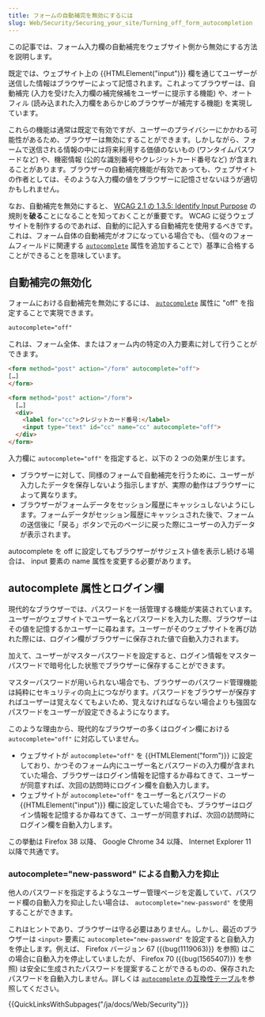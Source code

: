 ```yaml
---
title: フォームの自動補完を無効にするには
slug: Web/Security/Securing_your_site/Turning_off_form_autocompletion
---
```

この記事では、フォーム入力欄の自動補完をウェブサイト側から無効にする方法を説明します。

既定では、ウェブサイト上の {{HTMLElement("input")}} 欄を通じてユーザーが送信した情報はブラウザーによって記憶されます。これよってブラウザーは、自動補完 (入力を受けた入力欄の補完候補をユーザーに提示する機能) や、オートフィル (読み込まれた入力欄をあらかじめブラウザーが補完する機能) を実現しています。

これらの機能は通常は既定で有効ですが、ユーザーのプライバシーにかかわる可能性があるため、ブラウザーは無効にすることができます。しかしながら、フォームで送信される情報の中には将来利用する価値のないもの (ワンタイムパスワードなど) や、機密情報 (公的な識別番号やクレジットカード番号など) が含まれることがあります。ブラウザーの自動補完機能が有効であっても、ウェブサイトの作者としては、そのような入力欄の値をブラウザーに記憶させないほうが適切かもしれません。

なお、自動補完を無効にすると、 [WCAG 2.1 の 1.3.5: Identify Input Purpose](https://www.w3.org/WAI/WCAG21/Understanding/identify-input-purpose.html) の規則を**破る**ことになることを知っておくことが重要です。 WCAG に従うウェブサイトを制作するのであれば、自動的に記入する自動補完を使用するべきです。これは、フォーム自体の自動補完がオフになっている場合でも、（個々のフォームフィールドに関連する [`autocomplete`](/ja/docs/Web/HTML/Attributes/autocomplete) 属性を追加することで）基準に合格することができることを意味しています。

## 自動補完の無効化

フォームにおける自動補完を無効にするには、 [`autocomplete`](/ja/docs/Web/HTML/Attributes/autocomplete) 属性に "off" を指定することで実現できます。

```html
autocomplete="off"
```

これは、フォーム全体、またはフォーム内の特定の入力要素に対して行うことができます。

```html
<form method="post" action="/form" autocomplete="off">
[…]
</form>
```

```html
<form method="post" action="/form">
  […]
  <div>
    <label for="cc">クレジットカード番号:</label>
    <input type="text" id="cc" name="cc" autocomplete="off">
  </div>
</form>
```

入力欄に `autocomplete="off"` を指定すると、以下の 2 つの効果が生じます。

- ブラウザーに対して、同様のフォームで自動補完を行うために、ユーザーが入力したデータを保存しないよう指示しますが、実際の動作はブラウザーによって異なります。
- ブラウザーがフォームデータをセッション履歴にキャッシュしないようにします。フォームデータがセッション履歴にキャッシュされた後で、フォームの送信後に「戻る」ボタンで元のページに戻った際にユーザーの入力データが表示されます。

autocomplete を off に設定してもブラウザーがサジェスト値を表示し続ける場合は、 input 要素の name 属性を変更する必要があります。

## autocomplete 属性とログイン欄

現代的なブラウザーでは、パスワードを一括管理する機能が実装されています。ユーザーがウェブサイトでユーザー名とパスワードを入力した際、ブラウザーはその値を記憶するかユーザーに尋ねます。ユーザーがそのウェブサイトを再び訪れた際には、ログイン欄がブラウザーに保存された値で自動入力されます。

加えて、ユーザーがマスターパスワードを設定すると、ログイン情報をマスターパスワードで暗号化した状態でブラウザーに保存することができます。

マスターパスワードが用いられない場合でも、ブラウザーのパスワード管理機能は純粋にセキュリティの向上につながります。パスワードをブラウザーが保存すればユーザーは覚えなくてもよいため、覚えなければならない場合よりも強固なパスワードをユーザーが設定できるようになります。

このような理由から、現代的なブラウザーの多くはログイン欄における `autocomplete="off"` に対応していません。

- ウェブサイトが `autocomplete="off"` を {{HTMLElement("form")}} に設定しており、かつそのフォーム内にユーザー名とパスワードの入力欄が含まれていた場合、ブラウザーはログイン情報を記憶するか尋ねてきて、ユーザーが同意すれば、次回の訪問時にログイン欄を自動入力します。
- ウェブサイトが `autocomplete="off"` をユーザー名とパスワードの {{HTMLElement("input")}} 欄に設定していた場合でも、ブラウザーはログイン情報を記憶するか尋ねてきて、ユーザーが同意すれば、次回の訪問時にログイン欄を自動入力します。

この挙動は Firefox 38 以降、 Google Chrome 34 以降、 Internet Explorer 11 以降で共通です。

### autocomplete="new-password" による自動入力を抑止

他人のパスワードを指定するようなユーザー管理ページを定義していて、パスワード欄の自動入力を抑止したい場合は、 `autocomplete="new-password"` を使用することができます。

これはヒントであり、ブラウザーは守る必要はありません。しかし、最近のブラウザーは `<input>` 要素に `autocomplete="new-password"` を設定すると自動入力を停止します。例えば、 Firefox バージョン 67 ({{bug(1119063)}} を参照) はこの場合に自動入力を停止していましたが、 Firefox 70 ({{bug(1565407)}} を参照) は安全に生成されたパスワードを提案することができるものの、保存されたパスワードを自動入力しません。詳しくは [`autocomplete` の互換性テーブル](/ja/docs/Web/HTML/Attributes/autocomplete#Browser_compatibility)を参照してください。

{{QuickLinksWithSubpages("/ja/docs/Web/Security")}}
